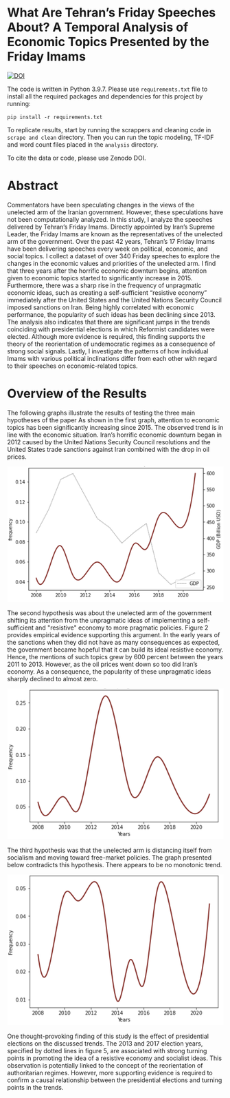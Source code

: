 # What Are Tehran’s Friday Speeches About? A Temporal Analysis of Economic Topics Presented by the Friday Imams

[![DOI](https://zenodo.org/badge/DOI/10.5281/zenodo.6486536.svg)](https://doi.org/10.5281/zenodo.6486536)

The code is written in Python 3.9.7. Please use `requirements.txt` file to install all the required packages and dependencies for this project by running:
```
pip install -r requirements.txt
```
To replicate results, start by running the scrappers and cleaning code in ``` scrape and clean ``` directory. Then you can run the topic modeling, TF-IDF and word count files placed in the ``` analysis ``` directory.

To cite the data or code, please use Zenodo DOI.

# Abstract
Commentators have been speculating changes in the views of the unelected arm of the Iranian government. However, these speculations have not been computationally analyzed. In this study, I analyze the speeches delivered by Tehran’s Friday Imams. Directly appointed by Iran’s Supreme Leader, the Friday Imams are known as the representatives of the unelected arm of the government. Over the past 42 years, Tehran’s 17 Friday Imams have been delivering speeches every week on political, economic, and social topics. I collect a dataset of over 340 Friday speeches to explore the changes in the economic values and priorities of the unelected arm. I find that three years after the horrific economic downturn begins, attention given to economic topics started to significantly increase in 2015. Furthermore, there was a sharp rise in the frequency of unpragmatic economic ideas, such as creating a self-sufficient “resistive economy” immediately after the United States and the United Nations Security Council imposed sanctions on Iran. Being highly correlated with economic performance, the popularity of such ideas has been declining since 2013. The analysis also indicates that there are significant jumps in the trends coinciding with presidential elections in which Reformist candidates were elected. Although more evidence is required, this finding supports the theory of the reorientation of undemocratic regimes as a consequence of strong social signals. Lastly, I investigate the patterns of how individual Imams with various political inclinations differ from each other with regard to their speeches on economic-related topics.

# Overview of the Results
The following graphs illustrate the results of testing the three main hypotheses of the paper
As shown in the first graph, attention to economic topics has been significantly increasing since 2015. The observed trend is in line with the economic situation. Iran’s horrific economic downturn began in 2012 caused by the United Nations Security Council resolutions and the United States trade sanctions against Iran combined with the drop in oil prices.

![image](https://raw.githubusercontent.com/macs30200-s22/replication-materials-javad-e/main/figures/Screen%20Shot%202022-06-05%20at%2016.52.55.png)


The second hypothesis was about the unelected arm of the government shifting its attention from the unpragmatic ideas of implementing a self-sufficient and "resistive" economy to more pragmatic policies. Figure 2 provides empirical evidence supporting this argument. In the early years of the sanctions when they did not have as many consequences as expected, the government became hopeful that it can build its ideal resistive economy. Hence, the mentions of such topics grew by 600 percent between the years 2011 to 2013. However, as the oil prices went down so too did Iran’s economy. As a consequence, the popularity of these unpragmatic ideas sharply declined to almost zero.

![image](https://raw.githubusercontent.com/macs30200-s22/replication-materials-javad-e/main/figures/Screen%20Shot%202022-06-05%20at%2016.54.53.png)


The third hypothesis was that the unelected arm is distancing itself from socialism and moving toward free-market policies. The graph presented below contradicts this hypothesis. There appears to be no monotonic trend.

![image](https://raw.githubusercontent.com/macs30200-s22/replication-materials-javad-e/main/figures/Screen%20Shot%202022-06-05%20at%2016.54.26.png)

One thought-provoking finding of this study is the effect of presidential elections on the discussed trends. The 2013 and 2017 election years, specified by dotted lines in figure 5, are associated with strong turning points in promoting the idea of a resistive economy and socialist ideas. This observation is potentially linked to the concept of the reorientation of authoritarian regimes. However, more supporting evidence is required to confirm a causal relationship between the presidential elections and turning points in the trends.


